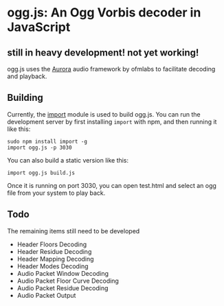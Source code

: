 ogg.js: An Ogg Vorbis decoder in JavaScript
=====================================

## still in heavy development! not yet working!

ogg.js uses the [Aurora](https://github.com/ofmlabs/aurora.js) audio framework by ofmlabs to facilitate decoding and playback.

## Building

Currently, the [import](https://github.com/devongovett/import) module is used to build ogg.js.  You can run the development server by first installing `import` with npm, and then running it like this:

    sudo npm install import -g
    import ogg.js -p 3030

You can also build a static version like this:

    import ogg.js build.js

Once it is running on port 3030, you can open test.html and select an ogg file from your system to play back.

## Todo
The remaining items still need to be developed
* Header Floors Decoding
* Header Residue Decoding
* Header Mapping Decoding
* Header Modes Decoding
* Audio Packet Window Decoding
* Audio Packet Floor Curve Decoding
* Audio Packet Residue Decoding
* Audio Packet Output

